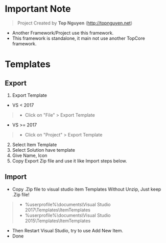 ﻿# Important Note
> Project Created by **Top Nguyen** (http://topnguyen.net)
- Another Framework/Project use this framework.
- This framework is standalone, it main not use another TopCore framework.

# Templates

## Export
1. Export Template
- VS < 2017
> - Click on "File" > Export Template

- VS >= 2017
> - Click on "Project" > Export Template

2. Select Item Template
3. Select Solution have template
4. Give Name, Icon
5. Copy Export Zip file and use it like Import steps below.

## Import
- Copy .Zip file to visual studio item Templates Without Unzip, Just keep .Zip file!
> - %userprofile%\documents\Visual Studio 2017\Templates\ItemTemplates
> - %userprofile%\documents\Visual Studio 2015\Templates\ItemTemplates

- Then Restart Visual Studio, try to use Add New Item.
- Done
